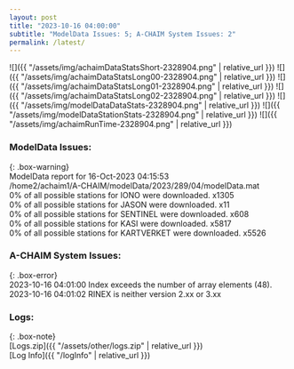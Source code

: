 ```yaml
---
layout: post
title: "2023-10-16 04:00:00"
subtitle: "ModelData Issues: 5; A-CHAIM System Issues: 2"
permalink: /latest/
---
```


![]({{ "/assets/img/achaimDataStatsShort-2328904.png" | relative_url }})
![]({{ "/assets/img/achaimDataStatsLong00-2328904.png" | relative_url }})
![]({{ "/assets/img/achaimDataStatsLong01-2328904.png" | relative_url }})
![]({{ "/assets/img/achaimDataStatsLong02-2328904.png" | relative_url }})
![]({{ "/assets/img/modelDataDataStats-2328904.png" | relative_url }})
![]({{ "/assets/img/modelDataStationStats-2328904.png" | relative_url }})
![]({{ "/assets/img/achaimRunTime-2328904.png" | relative_url }})


### ModelData Issues:  
  
{: .box-warning}  
 ModelData report for 16-Oct-2023 04:15:53   
 /home2/achaim1/A-CHAIM/modelData/2023/289/04/modelData.mat   
 0% of all possible stations for IONO were downloaded. x1305   
 0% of all possible stations for JASON were downloaded. x11   
 0% of all possible stations for SENTINEL were downloaded. x608   
 0% of all possible stations for KASI were downloaded. x5817   
 0% of all possible stations for KARTVERKET were downloaded. x5526   
  
### A-CHAIM System Issues:  
  
{: .box-error}  
2023-10-16 04:01:00 Index exceeds the number of array elements (48).  
2023-10-16 04:01:02 RINEX is neither version 2.xx or 3.xx  

### Logs:  
  
{: .box-note}  
[Logs.zip]({{ "/assets/other/logs.zip" | relative_url }})  
[Log Info]({{ "/logInfo" | relative_url }})  
